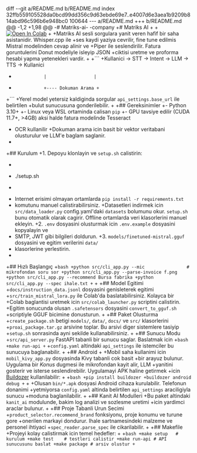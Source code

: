 diff --git a/README.md b/README.md
index 32ffb559105528da0bcd99dd356c9d63ebde69e7..e4007d6e3aea1b9209b814abd96c596b6e948bc0 100644
--- a/README.md
+++ b/README.md
@@ -1,2 +1,98 @@
-# Matriks-ai-
-company
+# Matriks AI
+
+[![Open In Colab](https://colab.research.google.com/assets/colab-badge.svg)](https://colab.research.google.com/github/gaffam/matriks-ai/blob/main/colab_train.ipynb)
+
+Matriks AI sesli sorgulara yanit veren hafif bir saha asistanidir. Whisper.cpp ile
+ses kaydi yaziya cevrilir, fine tune edilmis Mistral modelinden cevap alinir ve
+Piper ile seslendirilir. Fatura goruntulerini Donut modeliyle isleyip JSON
+ciktisi uretme ve proforma hesabi yapma yetenekleri vardir.
+
+```
+Kullanici -> STT -> Intent -> LLM -> TTS -> Kullanici
+                |                  |
+                +---- Dokuman Arama +
+```
+Yerel model yetersiz kaldiginda sorgular `api_settings.base_url` ile belirtilen
+bulut sunucusuna gonderilebilir.
+
+## Gereksinimler
+- Python 3.10+
+- Linux veya WSL ortaminda calisan `pip`
+- GPU tavsiye edilir (CUDA 11.7+, >4GB) aksi halde fatura modelinde Tesseract
+  OCR kullanilir
+Dokuman arama icin basit bir vektor veritabani olusturulur ve LLM'e baglam saglanir.
+
+## Kurulum
+1. Depoyu klonlayin ve `setup.sh` calistirin:
+   ```bash
+   ./setup.sh
+   ```
+   Internet erisimi olmayan ortamlarda `pip install -r requirements.txt`
+   komutunu manuel calistirabilirsiniz.
+Datasetleri indirmek icin `src/data_loader.py` config.yaml'daki `datasets` bolumunu okur. `setup.sh` bunu otomatik olarak cagirir. Offline ortamlarda veri klasorlerini manuel ekleyin.
+2. `.env` dosyasini olusturmak icin `.env.example` dosyasini kopyalayin ve
+   SMTP, JWT gibi bilgileri doldurun.
+3. `models/finetuned-mistral.gguf` dosyasini ve egitim verilerini `data/`
+   klasorlerine yerlestirin.
+
+## Hızlı Başlangıç
+```bash
+python src/cli_app.py --mic                # mikrofondan soru sor
+python src/cli_app.py --parse-invoice f.png
+python src/cli_app.py --recommend Bursa fabrika
+python src/cli_app.py --spec ihale.txt
+```
+
+## Model Egitimi
+`docs/instruction_data.jsonl` dosyasini genisleterek egitimi
+`src/train_mistral_lora.py` ile Colab'da baslatabilirsiniz. Kolayca bir
+Colab baglantisi uretmek icin `src/colab_launcher.py` scriptini calistirin.
+Egitim sonucunda olusan `.safetensors` dosyasini `convert_to_gguf.sh`
+scriptiyle GGUF bicimine donusturun.
+
+## Paket Olusturma
+`create_package.sh` betigi `models/`, `data/`, `docs/` ve `src/` klasorlerini
+`proai_package.tar.gz` arsivine toplar. Bu arsivi diger sistemlere tasiyip
+`setup.sh` sonrasinda ayni sekilde kullanabilirsiniz.
+
+## Sunucu Modu
+`src/api_server.py` FastAPI tabanli bir sunucu saglar. Baslatmak icin
+```bash
+make run-api
+```
+`config.yaml` altindaki `api_settings` ile istemciler bu sunucuya baglanabilir.
+
+## Android
+
+Mobil saha kullanimi icin `mobil_kivy_app.py` dosyasinda Kivy tabanli cok basit
+bir arayuz bulunur. Uygulama bir *Konus* dugmesi ile mikrofondan kayit alir, LLM
+yanitini gosterir ve isterse seslendirebilir. Uygulamayi APK haline getirmek
+icin [Buildozer](https://github.com/kivy/buildozer) kullanilabilir:
+
+```bash
+pip install buildozer
+buildozer android debug
+```
+
+Olusan `bin/*.apk` dosyasi Android cihaza kurulabilir. Telefonun donanimi
+yetmiyorsa `config.yaml` altinda belirtilen `api_settings` araciligiyla sunucu
+moduna baglanilabilir.
+
+## Kanit AI Modulleri
+Bu paket altindaki `kanit_ai` modulunde, bakim log analizi ve sozlesme uretimi
+icin yardimci araclar bulunur.
+
+## Proje Tabanli Urun Secimi
+`product_selector.recommend_brand` fonksiyonu, proje konumu ve turune gore
+onerilen markayi dondurur. Ihale sartnamesindeki malzeme ve personel ihtiyaci
+`spec_reader.parse_spec` ile cikarilabilir.
+
+## Makefile
+Projeyi kolay calistirmak icin temel hedefler:
+
+```bash
+make setup   # kurulum
+make test    # testleri calistir
+make run-api # API sunucusunu baslat
+make package # arsiv olustur
+```
